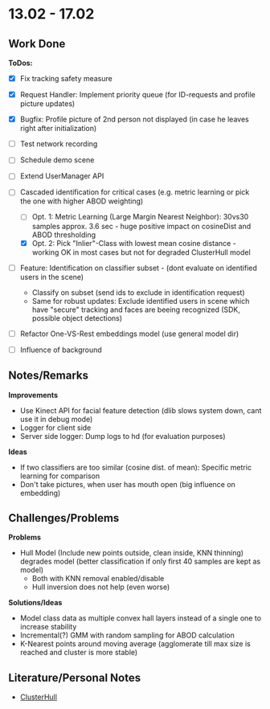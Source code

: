 # 13.02 - 17.02

## Work Done

**ToDos:**
- [x] Fix tracking safety measure
- [x] Request Handler: Implement priority queue (for ID-requests and profile picture updates)
- [x] Bugfix: Profile picture of 2nd person not displayed (in case he leaves right after initialization)
- [ ] Test network recording
- [ ] Schedule demo scene

- [ ] Extend UserManager API
- [ ] Cascaded identification for critical cases (e.g. metric learning or pick the one with higher ABOD weighting)
	- [ ] Opt. 1: Metric Learning (Large Margin Nearest Neighbor): 30vs30 samples approx. 3.6 sec - huge positive impact on cosineDist and ABOD thresholding
	- [x] Opt. 2: Pick "Inlier"-Class with lowest mean cosine distance - working OK in most cases but not for degraded ClusterHull model
- [ ] Feature: Identification on classifier subset - (dont evaluate on identified users in the scene)
	- Classify on subset (send ids to exclude in identification request)
	- Same for robust updates: Exclude identified users in scene which have "secure" tracking and faces are beeing recognized (SDK, possible object detections)
- [ ] Refactor One-VS-Rest embeddings model (use general model dir)
- [ ] Influence of background

## Notes/Remarks
	
**Improvements**

- Use Kinect API for facial feature detection (dlib slows system down, cant use it in debug mode)
- Logger for client side
- Server side logger: Dump logs to hd (for evaluation purposes)

**Ideas**
- If two classifiers are too similar (cosine dist. of mean): Specific metric learning for comparison
- Don't take pictures, when user has mouth open (big influence on embedding)


## Challenges/Problems

**Problems**
- Hull Model (Include new points outside, clean inside, KNN thinning) degrades model (better classification if only first 40 samples are kept as model)
	- Both with KNN removal enabled/disable
	- Hull inversion does not help (even worse)
	
**Solutions/Ideas**
- Model class data as multiple convex hall layers instead of a single one to increase stability
- Incremental(?) GMM with random sampling for ABOD calculation
- K-Nearest points around moving average (agglomerate till max size is reached and cluster is more stable)
	
## Literature/Personal Notes
- [ClusterHull](https://www.cs.ucsb.edu/~suri/psdir/icde06.pdf)